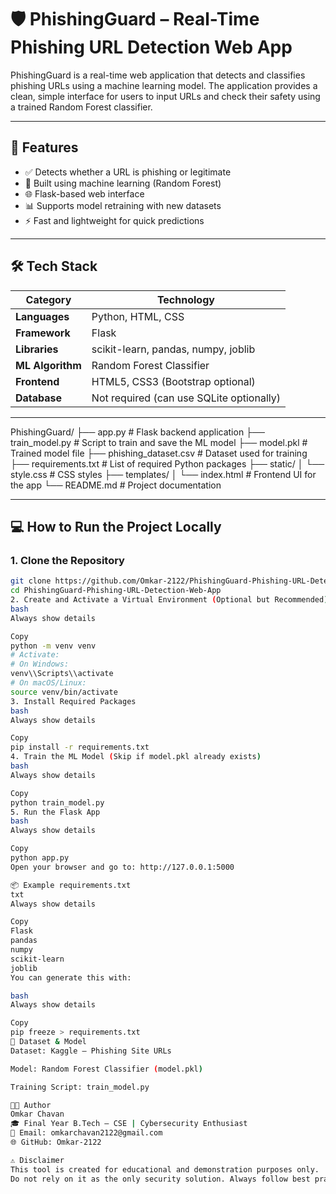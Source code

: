 # 🛡️ PhishingGuard – Real-Time Phishing URL Detection Web App

PhishingGuard is a real-time web application that detects and classifies phishing URLs using a machine learning model. The application provides a clean, simple interface for users to input URLs and check their safety using a trained Random Forest classifier.

---

## 🚀 Features

- ✅ Detects whether a URL is phishing or legitimate  
- 🤖 Built using machine learning (Random Forest)  
- 🌐 Flask-based web interface  
- 📊 Supports model retraining with new datasets  
- ⚡ Fast and lightweight for quick predictions  

---

## 🛠️ Tech Stack

| Category         | Technology                                |
|------------------|--------------------------------------------|
| **Languages**     | Python, HTML, CSS                         |
| **Framework**     | Flask                                     |
| **Libraries**     | scikit-learn, pandas, numpy, joblib       |
| **ML Algorithm**  | Random Forest Classifier                  |
| **Frontend**      | HTML5, CSS3 (Bootstrap optional)          |
| **Database**      | Not required (can use SQLite optionally)  |

---

PhishingGuard/
├── app.py                 # Flask backend application
├── train_model.py         # Script to train and save the ML model
├── model.pkl              # Trained model file
├── phishing_dataset.csv   # Dataset used for training
├── requirements.txt       # List of required Python packages
├── static/
│   └── style.css          # CSS styles
├── templates/
│   └── index.html         # Frontend UI for the app
└── README.md              # Project documentation

---


## 💻 How to Run the Project Locally

### 1. Clone the Repository

```bash
git clone https://github.com/Omkar-2122/PhishingGuard-Phishing-URL-Detection-Web-App.git
cd PhishingGuard-Phishing-URL-Detection-Web-App
2. Create and Activate a Virtual Environment (Optional but Recommended)
bash
Always show details

Copy
python -m venv venv
# Activate:
# On Windows:
venv\\Scripts\\activate
# On macOS/Linux:
source venv/bin/activate
3. Install Required Packages
bash
Always show details

Copy
pip install -r requirements.txt
4. Train the ML Model (Skip if model.pkl already exists)
bash
Always show details

Copy
python train_model.py
5. Run the Flask App
bash
Always show details

Copy
python app.py
Open your browser and go to: http://127.0.0.1:5000

📦 Example requirements.txt
txt
Always show details

Copy
Flask
pandas
numpy
scikit-learn
joblib
You can generate this with:

bash
Always show details

Copy
pip freeze > requirements.txt
🧠 Dataset & Model
Dataset: Kaggle – Phishing Site URLs

Model: Random Forest Classifier (model.pkl)

Training Script: train_model.py

👨‍💻 Author
Omkar Chavan
🎓 Final Year B.Tech – CSE | Cybersecurity Enthusiast
📧 Email: omkarchavan2122@gmail.com
🌐 GitHub: Omkar-2122

⚠️ Disclaimer
This tool is created for educational and demonstration purposes only.
Do not rely on it as the only security solution. Always follow best practices when handling URLs and web security.
